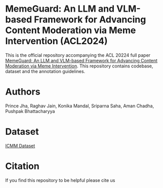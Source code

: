 



# MemeGuard: An LLM and VLM-based Framework for Advancing Content Moderation via Meme Intervention (ACL2024)

This is the official repository accompanying the ACL 20224 full paper [MemeGuard: An LLM and VLM-based Framework for Advancing Content Moderation via Meme Intervention](#). This repository contains codebase, dataset and the annotation guidelines.

# Authors
Prince Jha, Raghav Jain, Konika Mandal, Sriparna Saha, Aman Chadha, Pushpak Bhattacharyya

# Dataset
[ICMM Dataset]()


# Citation
If you find this repository to be helpful please cite us

```


```


